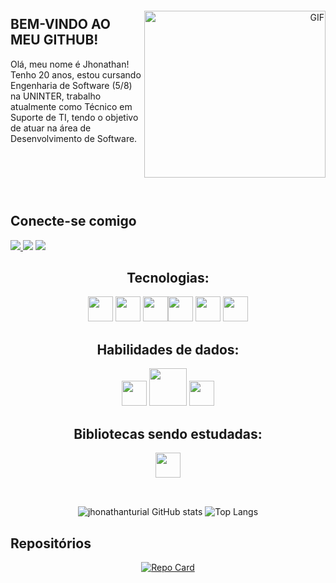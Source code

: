 <div align="right" style="margin-top: 20px; margin-bottom: 20px;">
  <img align="right" alt="GIF" src="https://github.com/abhisheknaiidu/abhisheknaiidu/blob/master/code.gif?raw=true" width="290" height="267" />
</div>


<div align= "left">

## BEM-VINDO AO MEU GITHUB!

Olá, meu nome é Jhonathan!
Tenho 20 anos, estou cursando Engenharia de Software (5/8) na UNINTER, trabalho atualmente como Técnico em Suporte de TI, tendo o objetivo de atuar na área de Desenvolvimento de Software. 
</div>





<br/>
<br/>
<br/>
<br/>

<h2 >Conecte-se comigo</h2>
<p >
<a href="https://instagram.com/seu-usuário-instagram-aqui" target="_blank"><img src="https://img.shields.io/badge/-Instagram-%23E4405F?style=for-the-badge&logo=instagram&logoColor=white" target="_blank"> </a>
<a href = "mailto:jhonathan.turial@hotmail.com"><img src="https://img.shields.io/badge/Gmail-D14836?style=for-the-badge&logo=gmail&logoColor=white" target="_blank"></a>
<a href="https://www.linkedin.com/in/jhonathan-turial-7367571aa/" target="_blank"><img src="https://img.shields.io/badge/-LinkedIn-%230077B5?style=for-the-badge&logo=linkedin&logoColor=white" target="_blank"></a>
</p>


<h2 align="center">Tecnologias:</h2>
<div align="center">
<img src="https://cdn.jsdelivr.net/gh/devicons/devicon/icons/python/python-original.svg" width = "40" height = "40">  <img 
 src="https://cdn.jsdelivr.net/gh/devicons/devicon/icons/javascript/javascript-original.svg" width = "40" height = "40" />
 <img src="https://cdn.jsdelivr.net/gh/devicons/devicon/icons/html5/html5-original.svg" width = "40" height = "40"/><img 
  src="https://cdn.jsdelivr.net/gh/devicons/devicon/icons/css3/css3-original.svg" width = "40" height = "40" />
<img src="https://cdn.jsdelivr.net/gh/devicons/devicon/icons/jupyter/jupyter-original-wordmark.svg" width = "40" height = "40" /> 
<img src="https://img.shields.io/badge/C%23-000?style=for-the-badge&logo=c-sharp&logoColor=823085" width = "40" height = "40"/>
</div>

 
<h2 align="center">Habilidades de dados:</h2>
<div align="center">
 <img src="https://cdn.jsdelivr.net/gh/devicons/devicon/icons/numpy/numpy-original.svg" width = "40" height = "40" /> <img
 src="https://cdn.iconscout.com/icon/free/png-512/free-spark-20-458193.png?f=avif&w=256" width = "60" height = "60" /> <img 
 src="https://cdn.jsdelivr.net/gh/devicons/devicon/icons/pandas/pandas-original.svg" width = "40" height = "40" />
 </div>
 
<h2 align="center"> Bibliotecas sendo estudadas: </h2>
<div align= "center">
<img src="https://cdn.jsdelivr.net/gh/devicons/devicon/icons/nodejs/nodejs-original.svg" width = "40" height = "40" />
</div>
  
<br/>

<h2></h2>

<div align="center">

  ![jhonathanturial GitHub stats](https://github-readme-stats.vercel.app/api?username=jhonathanturial&show_icons=true&theme=gruvbox)
  ![Top Langs](https://github-readme-stats-git-masterrstaa-rickstaa.vercel.app/api/top-langs/?username=jhonathanturial&layout=compact&bg_color=000&border_color=30A3DC&title_color=E94D5F&text_color=FFF)
 
</div>
  
<h2></h2>
  
<div align="center">

<h2 align= "left">Repositórios</h2>

[![Repo Card](https://github-readme-stats.vercel.app/api/pin/?username=jhonathanturial&repo=django_CRUD&bg_color=000&border_color=30A3DC&show_icons=true&icon_color=30A3DC&title_color=E94D5F&text_color=FFF)](https://github.com/jhonathanturial/django_CRUD)

<h2></h2>
</div>

